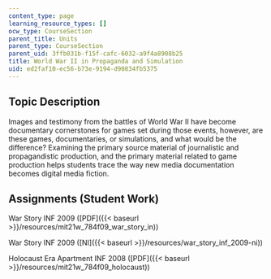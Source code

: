 ```yaml
---
content_type: page
learning_resource_types: []
ocw_type: CourseSection
parent_title: Units
parent_type: CourseSection
parent_uid: 3ffb031b-f15f-cafc-6032-a9f4a8908b25
title: World War II in Propaganda and Simulation
uid: ed2faf10-ec56-b73e-9194-d90834fb5375
---
```


Topic Description
-----------------

Images and testimony from the battles of World War II have become documentary cornerstones for games set during those events, however, are these games, documentaries, or simulations, and what would be the difference? Examining the primary source material of journalistic and propagandistic production, and the primary material related to game production helps students trace the way new media documentation becomes digital media fiction.

Assignments (Student Work)
--------------------------

War Story INF 2009 ([PDF]({{< baseurl >}}/resources/mit21w_784f09_war_story_in))

War Story INF 2009 ([NI]({{< baseurl >}}/resources/war_story_inf_2009-ni))

Holocaust Era Apartment INF 2008 ([PDF]({{< baseurl >}}/resources/mit21w_784f09_holocaust))